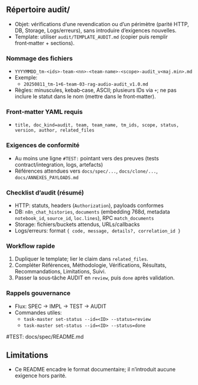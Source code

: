 ## Répertoire audit/

- Objet: vérifications d’une revendication ou d’un périmètre (parité HTTP, DB, Storage, Logs/erreurs), sans introduire d’exigences nouvelles.
- Template: utiliser `audit/TEMPLATE_AUDIT.md` (copier puis remplir front‑matter + sections).

### Nommage des fichiers
- `YYYYMMDD_tm-<ids>-team-<nn>-<team-name>-<scope>-audit_v<maj.min>.md`
- Exemple:
  - `20250811_tm-1+6-team-03-rag-audio-audit_v1.0.md`
- Règles: minuscules, kebab‑case, ASCII; plusieurs IDs via `+`; ne pas inclure le statut dans le nom (mettre dans le front‑matter).

### Front‑matter YAML requis
- `title, doc_kind=audit, team, team_name, tm_ids, scope, status, version, author, related_files`

### Exigences de conformité
- Au moins une ligne `#TEST:` pointant vers des preuves (tests contract/integration, logs, artefacts)
- Références attendues vers `docs/spec/...`, `docs/clone/...`, `docs/ANNEXES_PAYLOADS.md`

### Checklist d’audit (résumé)
- HTTP: statuts, headers (`Authorization`), payloads conformes
- DB: `n8n_chat_histories`, `documents` (embedding 768d, metadata `notebook_id`, `source_id`, `loc.lines`), RPC `match_documents`
- Storage: fichiers/buckets attendus, URLs/callbacks
- Logs/erreurs: format `{ code, message, details?, correlation_id }`

### Workflow rapide
1. Dupliquer le template; lier le claim dans `related_files`.
2. Compléter Références, Méthodologie, Vérifications, Résultats, Recommandations, Limitations, Suivi.
3. Passer la sous‑tâche AUDIT en `review`, puis `done` après validation.

### Rappels gouvernance
- Flux: SPEC → IMPL → TEST → AUDIT
- Commandes utiles:
  - `task-master set-status --id=<ID> --status=review`
  - `task-master set-status --id=<ID> --status=done`

#TEST: docs/spec/README.md

## Limitations
- Ce README encadre le format documentaire; il n’introduit aucune exigence hors parité.

<!-- CI-kick: 2025-08-12T16:40Z -->